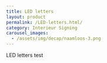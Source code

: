 ```yaml
---
title: LED letters
layout: product
permalink: /LED-letters.html/
category: Interieur Signing
carousel_images:
  - /assets/img/decap/naamloos-3.png
---
```

LED letters test